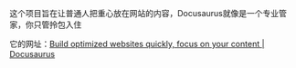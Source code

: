这个项目旨在让普通人把重心放在网站的内容，Docusaurus就像是一个专业管家，你只管拎包入住

它的网址：[Build optimized websites quickly, focus on your content | Docusaurus](https://docusaurus.io/zh-CN/)